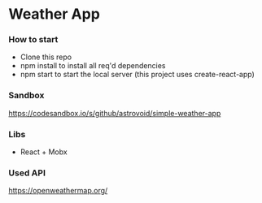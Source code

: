 # Weather App

### How to start

* Clone this repo
* npm install to install all req'd dependencies
* npm start to start the local server (this project uses create-react-app)

### Sandbox
https://codesandbox.io/s/github/astrovoid/simple-weather-app

### Libs 
* React + Mobx

### Used API
https://openweathermap.org/
